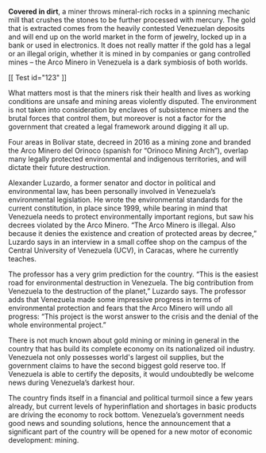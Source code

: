 **Covered in dirt**, a miner throws mineral-rich rocks in a spinning mechanic mill that crushes the stones to be further processed with mercury. The gold that is extracted comes from the heavily contested Venezuelan deposits and will end up on the world market in the form of jewelry, locked up in a bank or used in electronics. It does not really matter if the gold has a legal or an illegal origin, whether it is mined in by companies or gang controlled mines – the Arco Minero in Venezuela is a dark symbiosis of both worlds.

[[ Test id="123" ]]

What matters most is that the miners risk their health and lives as working conditions are unsafe and mining areas violently disputed. The environment is not taken into consideration by enclaves of subsistence miners and the brutal forces that control them, but moreover is not a factor for the government that created a legal framework around digging it all up.

Four areas in Bolívar state, decreed in 2016 as a mining zone and branded the Arco Minero del Orinoco (spanish for “Orinoco Mining Arch”), overlap many legally protected environmental and indigenous territories, and will dictate their future destruction.

Alexander Luzardo, a former senator and doctor in political and environmental law, has been personally involved in Venezuela’s environmental legislation. He wrote the environmental standards for the current constitution, in place since 1999, while bearing in mind that Venezuela needs to protect environmentally important regions, but saw his decrees violated by the Arco Minero. “The Arco Minero is illegal. Also because it denies the existence and creation of protected areas by decree,” Luzardo says in an interview in a small coffee shop on the campus of the Central University of Venezuela (UCV), in Caracas, where he currently teaches.

The professor has a very grim prediction for the country. “This is the easiest road for environmental destruction in Venezuela. The big contribution from Venezuela to the destruction of the planet,” Luzardo says. The professor adds that Venezuela made some impressive progress in terms of environmental protection and fears that the Arco Minero will undo all progress: “This project is the worst answer to the crisis and the denial of the whole environmental project.”

There is not much known about gold mining or mining in general in the country that has build its complete economy on its nationalized oil industry. Venezuela not only possesses world's largest oil supplies, but the government claims to have the second biggest gold reserve too. If Venezuela is able to certify the deposits, it would undoubtedly be welcome news during Venezuela’s darkest hour.

The country finds itself in a financial and political turmoil since a few years already, but current levels of hyperinflation and shortages in basic products are driving the economy to rock bottom. Venezuela’s government needs good news and sounding solutions, hence the announcement that a significant part of the country will be opened for a new motor of economic development: mining.

